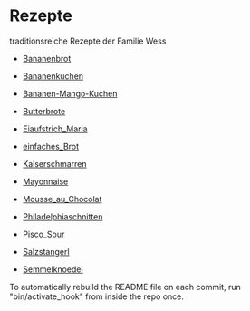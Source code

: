# Rezepte

traditionsreiche Rezepte der Familie Wess

* [Bananenbrot](https://github.com/wessm/Rezepte/tree/master/Bananenbrot.md/)

* [Bananenkuchen](https://github.com/wessm/Rezepte/tree/master/Bananenkuchen.md/)

* [Bananen-Mango-Kuchen](https://github.com/wessm/Rezepte/tree/master/Bananen-Mango-Kuchen.md/)

* [Butterbrote](https://github.com/wessm/Rezepte/tree/master/Butterbrote.md/)

* [Eiaufstrich_Maria](https://github.com/wessm/Rezepte/tree/master/Eiaufstrich_Maria.md/)

* [einfaches_Brot](https://github.com/wessm/Rezepte/tree/master/einfaches_Brot.md/)

* [Kaiserschmarren](https://github.com/wessm/Rezepte/tree/master/Kaiserschmarren.md/)

* [Mayonnaise](https://github.com/wessm/Rezepte/tree/master/Mayonnaise.md/)

* [Mousse_au_Chocolat](https://github.com/wessm/Rezepte/tree/master/Mousse_au_Chocolat.md/)

* [Philadelphiaschnitten](https://github.com/wessm/Rezepte/tree/master/Philadelphiaschnitten.md/)

* [Pisco_Sour](https://github.com/wessm/Rezepte/tree/master/Pisco_Sour.md/)

* [Salzstangerl](https://github.com/wessm/Rezepte/tree/master/Salzstangerl.md/)

* [Semmelknoedel](https://github.com/wessm/Rezepte/tree/master/Semmelknoedel.md/)



To automatically rebuild the README file on each commit, run "bin/activate_hook" from inside the repo once.
